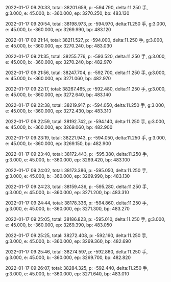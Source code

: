 2022-01-17 09:20:33, total: 38201.659, p: -594.790, delta:11.250 手, g:3.000, e: 45.000, b: -360.000, ep: 3270.250, bp: 483.130

2022-01-17 09:20:54, total: 38198.973, p: -594.970, delta:11.250 手, g:3.000, e: 45.000, b: -360.000, ep: 3269.990, bp: 483.120

2022-01-17 09:21:14, total: 38211.527, p: -594.000, delta:11.250 手, g:3.000, e: 45.000, b: -360.000, ep: 3270.240, bp: 483.030

2022-01-17 09:21:35, total: 38255.776, p: -593.520, delta:11.250 手, g:3.000, e: 45.000, b: -360.000, ep: 3270.240, bp: 482.970

2022-01-17 09:21:56, total: 38247.704, p: -592.700, delta:11.250 手, g:3.000, e: 45.000, b: -360.000, ep: 3271.060, bp: 482.970

2022-01-17 09:22:17, total: 38267.465, p: -592.480, delta:11.250 手, g:3.000, e: 45.000, b: -360.000, ep: 3272.640, bp: 483.140

2022-01-17 09:22:38, total: 38219.917, p: -594.050, delta:11.250 手, g:3.000, e: 45.000, b: -360.000, ep: 3272.430, bp: 483.310

2022-01-17 09:22:59, total: 38192.742, p: -594.140, delta:11.250 手, g:3.000, e: 45.000, b: -360.000, ep: 3269.060, bp: 482.900

2022-01-17 09:23:19, total: 38221.943, p: -594.050, delta:11.250 手, g:3.000, e: 45.000, b: -360.000, ep: 3269.150, bp: 482.900

2022-01-17 09:23:40, total: 38172.443, p: -595.380, delta:11.250 手, g:3.000, e: 45.000, b: -360.000, ep: 3269.420, bp: 483.100

2022-01-17 09:24:02, total: 38173.386, p: -595.050, delta:11.250 手, g:3.000, e: 45.000, b: -360.000, ep: 3269.990, bp: 483.130

2022-01-17 09:24:23, total: 38159.436, p: -595.280, delta:11.250 手, g:3.000, e: 45.000, b: -360.000, ep: 3271.200, bp: 483.310

2022-01-17 09:24:44, total: 38178.336, p: -594.860, delta:11.250 手, g:3.000, e: 45.000, b: -360.000, ep: 3271.300, bp: 483.270

2022-01-17 09:25:05, total: 38186.823, p: -595.010, delta:11.250 手, g:3.000, e: 45.000, b: -360.000, ep: 3269.390, bp: 483.050

2022-01-17 09:25:25, total: 38272.408, p: -592.160, delta:11.250 手, g:3.000, e: 45.000, b: -360.000, ep: 3269.360, bp: 482.690

2022-01-17 09:25:46, total: 38274.597, p: -592.860, delta:11.250 手, g:3.000, e: 45.000, b: -360.000, ep: 3269.700, bp: 482.820

2022-01-17 09:26:07, total: 38284.325, p: -592.440, delta:11.250 手, g:3.000, e: 45.000, b: -360.000, ep: 3271.640, bp: 483.010